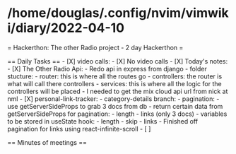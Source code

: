 # /home/douglas/.config/nvim/vimwiki/diary/2022-04-10

= Hackerthon: The other Radio project - 2 day Hackerthon =

== Daily Tasks ==
        - [X] video calls:
                - [X] No video calls
        - [X] Today's notes:
                - [X] The Other Radio Api:
										- Redo api in express from django
										- folder stucture:
											- router: this is where all the routes go
											- controllers: the router is what will call there controllers
											- services: this is where all the logic for the controllers will be placed
										- I needed to get the mix cloud api url from nick at nml
								- [X] personal-link-tracker:
									- category-details branch:
										- pagination:
											- use getServerSideProps to grab 3 docs from db
											- return certain data from getServerSideProps for pagination:
												- length
												- links (only 3 docs)
											- variables to be stored in useState hook:
												- length
												- skip
												- links
										- Finished off pagination for links using react-infinite-scroll
        - [ ]

== Minutes of meetings ==

